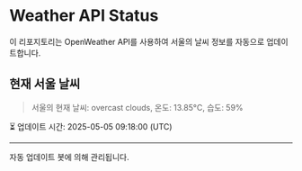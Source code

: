 
# Weather API Status

이 리포지토리는 OpenWeather API를 사용하여 서울의 날씨 정보를 자동으로 업데이트합니다.

## 현재 서울 날씨
> 서울의 현재 날씨: overcast clouds, 온도: 13.85°C, 습도: 59%

⏳ 업데이트 시간: 2025-05-05 09:18:00 (UTC)

---
자동 업데이트 봇에 의해 관리됩니다.
